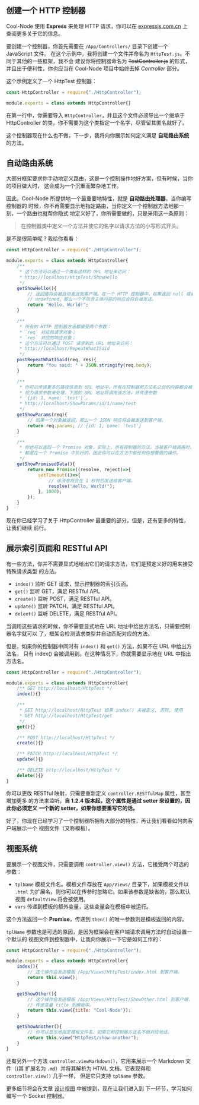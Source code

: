 ## 创建一个 HTTP 控制器

Cool-Node 使用 **Express** 来处理 HTTP 请求，你可以在 
[expressjs.com.cn](http://expressjs.com.cn/) 上查阅更多关于它的信息。

要创建一个控制器，你首先需要在 `/App/Controllers/` 目录下创建一个 JavaScript 文件。
在这个示例中，我将创建一个文件并命名为 `HttpTest.js`。不同于其他的一些框架，我不会
建议你将控制器命名为 ~~TestController.js~~ 的形式，并且出于便利性，你也应当在
Cool-Node 项目中始终去掉 *Controller* 部分。

这个示例定义了一个 HttpTest 控制器：

```javascript
const HttpController = require("./HttpController");

module.exports = class extends HttpController{}
```

在第一行中，你需要导入 `HttpController`，并且这个文件必须导出一个继承于 
HttpController 的类，你不需要为这个类指定一个名字，尽管留其匿名就好了。

这个控制器现在什么也不做，下一步，我将向你展示如何定义满足 **自动路由系统** 的方法。

## 自动路由系统

大部分框架要求你手动地定义路由，这是一个控制操作地好方案，但有时候，当你的项目做大时，
这会成为一个沉重而繁杂地工作。

因此，Cool-Node 所提供地一个最重要地特性，就是 **自动路由处理器**。当你编写控制器的
时候，你不再需要显示地指定路由，当你定义一个控制器方法地那一刻，一个路由也就帮你隐式
地定义好了，你所需要做的，只是采用这一条原则：

>在控制器类中定义一个方法并使它的名字以请求方法的小写形式开头。

是不是很简单呢？我给你看看：

```javascript
const HttpController = require("./HttpController");

module.exports = class extends HttpController{
    /**
     * 这个方法可以通过一个类似这样的 URL 地址来访问：
     * http://localhost/HttpTest/ShowHello
     */
    getShowHello(){
        // 返回值将会被自动发送到客户端。在一个 HTTP 控制器中，如果返回 null 或者 
        // undefined，那么一个不包含主体内容的响应会将会被发送。
        return "Hello, World!";
    }

    /**
     * 所有的 HTTP 控制器方法都接受两个参数：
     * `req` 对应的请求对象；
     * `res` 对应的响应对象；
     * 这个方法可以通过 POST 请求到此 URL 地址来访问：
     * http://localhost/RepeatWhatISaid
     */
    postRepeatWhatISaid(req, res){
        return "You said: " + JSON.stringify(req.body);
    }

    /**
     * 你可以传递更多的路径信息到 URL 地址中，所有在控制器和方法名之后的内容都会被
     * 视为请求参数来处理，下面的 URL 地址将调用该方法，并传递参数 
     * `{id: 1, name: 'test'}`。
     * http://localhost/ShowParams/id/1/name/test
     */
    getShowParams(req){
        // 如果一个对象被返回，那么一个 JSON 响应将会被发送到客户端。
        return req.params; // {id: 1, name: 'test'}
    }

    /**
     * 你也可以返回一个 Promise 对象，实际上，所有控制器的方法，当被客户端调用时，
     * 都是在一个 Promise 中执行的，因此你可以在方法中做任何你想要做的操作。
     */
    getShowPromisedData(){
        return new Promise((resolve, reject)=>{
            setTimeout(()=>{
                // 该消息将会在 1 秒钟后发送给客户端。
                resolve("Hello, World!");
            }, 1000);
        });
    }
}
```

现在你已经学习了关于 HttpController 最重要的部分，但是，还有更多的特性，让我们继续
前行。

## 展示索引页面和 RESTful API

有一些方法，你并不需要显式地给出它们的请求方法，它们是预定义好的用来接受特殊请求类型
的方法。

- `index()` 监听 GET 请求，显示控制器的索引页面。
- `get()` 监听 GET，满足 RESTful API。
- `create()` 监听 POST，满足 RESTful API。
- `update()` 监听 PATCH，满足 RESTful API。
- `deleet()` 监听 DELETE，满足 RESTful API。

当调用这些请求的时候，你不需要显式地在 URL 地址中给出方法名，只需要控制器名字就可以
了，框架会检测请求类型并自动匹配对应的方法。

但是，如果你的控制器中同时有 `index()` 和 `get()` 方法，如果不在 URL 中给出方法名，
只有 index() 会被调用到。在这种情况下，你就需要显示地在 URL 中指出方法名。

```javascript
const HttpController = require("./HttpController");

module.exports = class extends HttpController{
    /** GET http://localhost/HttpTest */
    index(){}

    /** 
     * GET http://localhost/HttpTest 如果 index() 未被定义, 否则, 使用
     * GET http://localhost/HttpTest/get
     */
    get(){}

    /** POST http://localhost/HttpTest */
    create(){}

    /** PATCH http://localhost/HttpTest */
    update(){}

    /** DELETE http://localhost/HttpTest */
    delete(){}
}
```

你可以更改 RESTful 映射，只需要重新定义 `controller.RESTfulMap` 属性，甚至增加更多
的方法来监听。**自 1.2.4 版本起，这个属性是通过 setter 来设置的，因此你必须定义**
**一个新的 setter，如果你想要重写它的话。**

好了，你现在已经学习了一个控制器所拥有大部分的特性，再让我们看看如何向客户端展示一个
视图文件（又称模板）。

## 视图系统

要展示一个视图文件，只需要调用 `controller.view()` 方法，它接受两个可选的参数：

- `tplName` 模板文件名。模板文件存放在 `App/Views/` 目录下，如果模板文件以 `.html`
    为扩展名，则你可以在传参时忽略它。如果该参数是缺省的，那么默认视图 `defaultView`
    将会被使用。
- `vars` 传递到模板的额外变量，这些变量会在模板中被运行。

这个方法返回一个 **Promise**，传递到 `then()` 的唯一参数则是模板返回的内容。

`tplName` 参数也是可选的原因，是因为框架会在客户端请求调用方法时自动设置一个默认的
视图文件到控制器中，让我向你展示一下它是如何工作的：

```javascript
const HttpController = require("./HttpController");

module.exports = class extends HttpController{
    index(){
        // 这个操作会发送模板 /App/Views/HttpTest/index.html 到客户端。
        return this.view();
    }

    getShowOther(){
        // 这个操作会发送模板 /App/Views/HttpTest/ShowOther.html 到客户端，并且
        // 传递变量 title 到模板中。
        return this.view({title: "Cool-Node"});
    }

    getShowAnother(){
        // 你可以显示地指定模板文件名，如果它和控制器方法名不相对应地话。
        return this.view("HttpTest/show-another");
    }
}
```

还有另外一个方法 `controller.viewMarkdown()`，它用来展示一个 Markdown 文件（(其
扩展名为 `.md`）并将其解析为 HTML 文档。它表现得和 `controller.view()` 几乎一样，
但是它只支持 `tplName` 参数。

更多细节将会在文章  [设计视图](DesigningViews) 中被提到，现在让我们进入到
下一环节，学习如何编写一个 Socket 控制器。
